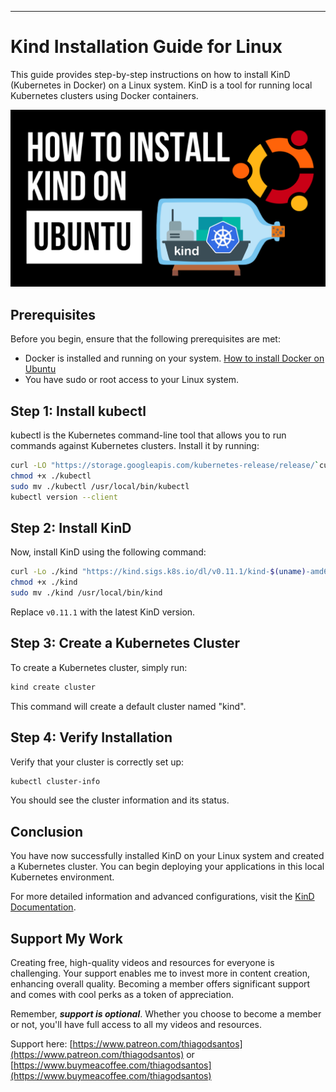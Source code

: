 
---
# Kind Installation Guide for Linux

This guide provides step-by-step instructions on how to install KinD (Kubernetes in Docker) on a Linux system. KinD is a tool for running local Kubernetes clusters using Docker containers.

![Watch the Video](kind-ubuntu.png)

## Prerequisites

Before you begin, ensure that the following prerequisites are met:
- Docker is installed and running on your system. [How to install Docker on Ubuntu](https://www.youtube.com/watch?v=8MrnvUSW_34)
- You have sudo or root access to your Linux system.

## Step 1: Install kubectl

kubectl is the Kubernetes command-line tool that allows you to run commands against Kubernetes clusters. Install it by running:

```bash
curl -LO "https://storage.googleapis.com/kubernetes-release/release/`curl -s https://storage.googleapis.com/kubernetes-release/release/stable.txt`/bin/linux/amd64/kubectl"
chmod +x ./kubectl
sudo mv ./kubectl /usr/local/bin/kubectl
kubectl version --client
```

## Step 2: Install KinD

Now, install KinD using the following command:

```bash
curl -Lo ./kind "https://kind.sigs.k8s.io/dl/v0.11.1/kind-$(uname)-amd64"
chmod +x ./kind
sudo mv ./kind /usr/local/bin/kind
```

Replace `v0.11.1` with the latest KinD version.

## Step 3: Create a Kubernetes Cluster

To create a Kubernetes cluster, simply run:

```bash
kind create cluster
```

This command will create a default cluster named "kind".

## Step 4: Verify Installation

Verify that your cluster is correctly set up:

```bash
kubectl cluster-info
```

You should see the cluster information and its status.

## Conclusion

You have now successfully installed KinD on your Linux system and created a Kubernetes cluster. You can begin deploying your applications in this local Kubernetes environment.

For more detailed information and advanced configurations, visit the [KinD Documentation](https://kind.sigs.k8s.io/docs/user/quick-start/).

## Support My Work

Creating free, high-quality videos and resources for everyone is challenging. Your support enables me to invest more in content creation, enhancing overall quality. Becoming a member offers significant support and comes with cool perks as a token of appreciation.

Remember, ***support is optional***. Whether you choose to become a member or not, you'll have full access to all my videos and resources.

Support here: [https://www.patreon.com/thiagodsantos](https://www.patreon.com/thiagodsantos) or [https://www.buymeacoffee.com/thiagodsantos](https://www.buymeacoffee.com/thiagodsantos)
